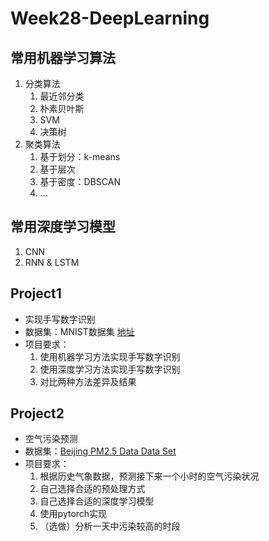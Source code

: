 # Week28-DeepLearning
## 常用机器学习算法

1. 分类算法
   1. 最近邻分类
   2. 朴素贝叶斯
   3. SVM
   4. 决策树
2. 聚类算法
   1. 基于划分：k-means
   2. 基于层次
   3. 基于密度：DBSCAN
   4. ...

## 常用深度学习模型
1. CNN
2. RNN & LSTM

## Project1
- 实现手写数字识别
- 数据集：MNIST数据集 [地址](http://yann.lecun.com/exdb/mnist/)
- 项目要求：
   1. 使用机器学习方法实现手写数字识别
   2. 使用深度学习方法实现手写数字识别
   3. 对比两种方法差异及结果

## Project2
- 空气污染预测
- 数据集：[Beijing PM2.5 Data Data Set](https://archive.ics.uci.edu/ml/datasets/Beijing+PM2.5+Data)
- 项目要求：
   1. 根据历史气象数据，预测接下来一个小时的空气污染状况
   2. 自己选择合适的预处理方式
   3. 自己选择合适的深度学习模型
   4. 使用pytorch实现
   5. （选做）分析一天中污染较高的时段
